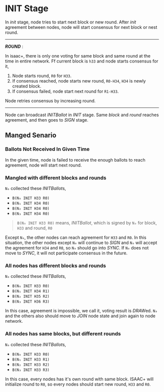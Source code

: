 # INIT Stage

In *init* stage, node tries to start next block or new round. After *init* agreement between nodes, node will start consensus for next block or nest round.

---
***ROUND*** :

In isaac+, there is only one voting for same block and same round at the time in entire network. Ff current block is `h33` and node starts consensus for it,

1. Node starts round, `R0` for `H33`.
1. If consensus reached, node starts new round, `R0-H34`, `H34` is newly created block.
1. If consensus failed, node start next round for `R1-H33`.

Node retries consensus by increasing round.

---

Node can broadcast *INITBallot* in *INIT* stage. Same *block* and *round* reaches agreement, and then goes to *SIGN* stage.

## Manged Senario

### Ballots Not Received In Given Time

In the given time, node is failed to receive the enough ballots to reach agreement, node will start next round.

### Mangled with different blocks and rounds

`N₀` collected these *INITBallot*s,

* `B(N₀ INIT H33 R0)`
* `B(N₁ INIT H34 R0)`
* `B(N₂ INIT H34 R0)`
* `B(N₃ INIT H34 R0)`

> `B(N₀ INIT H33 R0)` means, *INITBallot*, which is signed by `N₀` for block, `H33` and round, `R0`

Except `N₀`, the other nodes can reach agreement for `H33` and `R0`. In this situation, the other nodes except `N₀` will continue to *SIGN* and `N₀` will accept the agreement for `H34` and `R0`, so `N₀` should go into *SYNC*. If `N₀` does not move to *SYNC*, it will not participate consensus in the future.


### All nodes has different blocks and rounds

`N₀` collected these *INITBallot*s,

* `B(N₀ INIT H33 R0)`
* `B(N₁ INIT H34 R1)`
* `B(N₂ INIT H35 R2)`
* `B(N₃ INIT H36 R3)`

In this case, agreement is impossible, we call it, voting result is *DRAW*ed. `N₀` and the others also should move to *JOIN* node state and join again to node network.

### All nodes has same blocks, but different rounds

`N₀` collected these *INITBallot*s,

* `B(N₀ INIT H33 R0)`
* `B(N₁ INIT H33 R1)`
* `B(N₂ INIT H33 R2)`
* `B(N₃ INIT H33 R3)`

In this case, every nodes has it's own round with same block. ISAAC+ will initialize round to `R0`, so every nodes should start new round, `H33` and `R0`.
